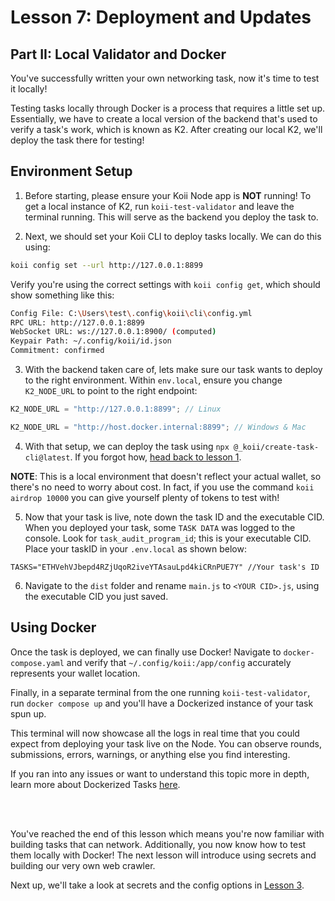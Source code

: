 # Lesson 7: Deployment and Updates

## Part II: Local Validator and Docker

You've successfully written your own networking task, now it's time to test it locally!

Testing tasks locally through Docker is a process that requires a little set up. Essentially, we have to create a local version of the backend that's used to verify a task's work, which is known as K2. After creating our local K2, we'll deploy the task there for testing!

## Environment Setup

1. Before starting, please ensure your Koii Node app is **NOT** running! To get a local instance of K2, run `koii-test-validator` and leave the terminal running. This will serve as the backend you deploy the task to.

2. Next, we should set your Koii CLI to deploy tasks locally. We can do this using:

```sh
koii config set --url http://127.0.0.1:8899
```

Verify you're using the correct settings with `koii config get`, which should show something like this:

```sh
Config File: C:\Users\test\.config\koii\cli\config.yml
RPC URL: http://127.0.0.1:8899
WebSocket URL: ws://127.0.0.1:8900/ (computed)
Keypair Path: ~/.config/koii/id.json
Commitment: confirmed
```

3. With the backend taken care of, lets make sure our task wants to deploy to the right environment. Within `env.local`, ensure you change `K2_NODE_URL` to point to the right endpoint:

```javascript
K2_NODE_URL = "http://127.0.0.1:8899"; // Linux

K2_NODE_URL = "http://host.docker.internal:8899"; // Windows & Mac
```

4. With that setup, we can deploy the task using `npx @_koii/create-task-cli@latest`. If you forgot how, [head back to lesson 1](../Lesson%201/PartIV.md#deploying-a-task).

**NOTE**: This is a local environment that doesn't reflect your actual wallet, so there's no need to worry about cost. In fact, if you use the command `koii airdrop 10000` you can give yourself plenty of tokens to test with!

5. Now that your task is live, note down the task ID and the executable CID. When you deployed your task, some `TASK DATA` was logged to the console. Look for `task_audit_program_id`; this is your executable CID. Place your taskID in your `.env.local` as shown below:

```dotenv
TASKS="ETHVehVJbepd4RZjUqoR2iveYTAsauLpd4kiCRnPUE7Y" //Your task's ID
```

6. Navigate to the `dist` folder and rename `main.js` to `<YOUR CID>.js`, using the executable CID you just saved.

## Using Docker

Once the task is deployed, we can finally use Docker! Navigate to `docker-compose.yaml` and verify that `~/.config/koii:/app/config` accurately represents your wallet location.

Finally, in a separate terminal from the one running `koii-test-validator`, run `docker compose up` and you'll have a Dockerized instance of your task spun up.

This terminal will now showcase all the logs in real time that you could expect from deploying your task live on the Node. You can observe rounds, submissions, errors, warnings, or anything else you find interesting.

If you ran into any issues or want to understand this topic more in depth, learn more about Dockerized Tasks [here](https://docs.koii.network/develop/write-a-koii-task/task-development-kit-tdk/test/docker-test).

<br>
<br>

You've reached the end of this lesson which means you're now familiar with building tasks that can network. Additionally, you now know how to test them locally with Docker! The next lesson will introduce using secrets and building our very own web crawler.

Next up, we'll take a look at secrets and the config options in [Lesson 3](../Lesson%203/README.md).

<!-- Comment - Why are we sending users back to lesson 3? Also this lesson had nothing about tasks that can network...  -->
